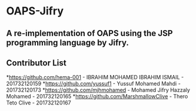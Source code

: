 # OAPS-Jifry

## A re-implementation of OAPS using the JSP programming language by Jifry.

## Contributor List

*https://github.com/hema-001 - IBRAHIM MOHAMED IBRAHIM ISMAIL - 201732120159
*https://github.com/yussuf1 - Yussuf Mohamed Mahdi - 201732120173
*https://github.com/mjhmohamed - Mohamed Jifry Hazzaly Mohamed - 201732120165
*https://github.com/MarshmallowClive - Thero Teto Clive - 201732120167



